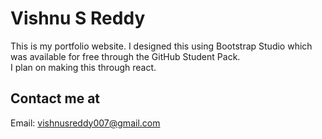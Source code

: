 # Vishnu S Reddy

This is my portfolio website.
I designed this using Bootstrap Studio which was available for free through the GitHub Student Pack.  
I plan on making this through react.

## Contact me at

Email: vishnusreddy007@gmail.com
